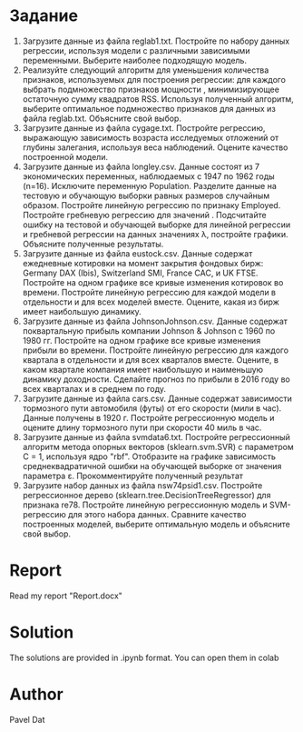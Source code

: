 # Задание
1. Загрузите данные из файла reglab1.txt. Постройте по набору данных регрессии, используя модели с различными зависимыми переменными. Выберите наиболее подходящую модель.
2. Реализуйте следующий алгоритм для уменьшения количества признаков, используемых для построения регрессии: для каждого   выбрать подмножество признаков мощности  , минимизирующее остаточную сумму квадратов RSS. Используя полученный алгоритм, выберите оптимальное подмножество признаков для данных из файла reglab.txt. Объясните свой выбор.
3. Загрузите данные из файла cygage.txt. Постройте регрессию, выражающую зависимость возраста исследуемых отложений от глубины залегания, используя веса наблюдений. Оцените качество построенной модели.
4. Загрузите данные из файла longley.csv. Данные состоят из 7 экономических переменных, наблюдаемых с 1947 по 1962 годы (n=16). Исключите переменную Population. Разделите данные на тестовую и обучающую выборки равных размеров случайным образом. Постройте линейную регрессию по признаку Employed.
Постройте гребневую регрессию для значений  . Подсчитайте ошибку на тестовой и обучающей выборке для линейной регрессии и гребневой регрессии на данных значениях λ, постройте графики. Объясните полученные результаты.
5. Загрузите данные из файла eustock.csv. Данные содержат ежедневные котировки на момент закрытия фондовых бирж: Germany DAX (Ibis), Switzerland SMI, France CAC, и UK FTSE. Постройте на одном графике все кривые изменения котировок во времени. Постройте линейную регрессию для каждой модели в отдельности и для всех моделей вместе. Оцените, какая из бирж имеет наибольшую динамику.
6. Загрузите данные из файла JohnsonJohnson.csv. Данные содержат поквартальную прибыль компании Johnson & Johnson с 1960 по 1980 гг. Постройте на одном графике все кривые изменения прибыли во времени. Постройте линейную регрессию для каждого квартала в отдельности и для всех кварталов вместе. Оцените, в каком квартале компания имеет наибольшую и наименьшую динамику доходности. Сделайте прогноз по прибыли в 2016 году во всех кварталах и в среднем по году.
7. Загрузите данные из файла cars.csv. Данные содержат зависимости тормозного пути автомобиля (футы) от его скорости (мили в час). Данные получены в 1920 г. Постройте регрессионную модель и оцените длину тормозного пути при скорости 40 миль в час. 
8. Загрузите данные из файла svmdata6.txt. Постройте регрессионный алгоритм метода опорных векторов (sklearn.svm.SVR) с параметром C = 1, используя ядро "rbf". Отобразите на графике зависимость среднеквадратичной ошибки на обучающей выборке от значения параметра ε. Прокомментируйте полученный результат
9. Загрузите набор данных из файла nsw74psid1.csv. Постройте регрессионное дерево (sklearn.tree.DecisionTreeRegressor) для признака re78. Постройте линейную регрессионную модель и SVM-регрессию для этого набора данных. Сравните качество построенных моделей, выберите оптимальную модель и объясните свой выбор. 

# Report
Read my report "Report.docx"

# Solution 
The solutions are provided in .ipynb format. You can open them in colab

# Author
Pavel Dat
